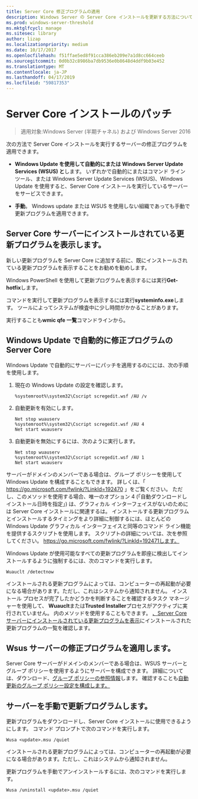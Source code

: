 ```yaml
---
title: Server Core 修正プログラムの適用
description: Windows Server の Server Core インストールを更新する方法について説明します
ms.prod: windows-server-threshold
ms.mktglfcycl: manage
ms.sitesec: library
author: lizap
ms.localizationpriority: medium
ms.date: 10/17/2017
ms.openlocfilehash: f51ffae5ed8f91cca386eb209e7a1d8cc664ceeb
ms.sourcegitcommit: 0d0b32c8986ba7db9536e0b8648d4ddf9b03e452
ms.translationtype: MT
ms.contentlocale: ja-JP
ms.lasthandoff: 04/17/2019
ms.locfileid: "59817353"
---
```

# <a name="patch-a-server-core-installation"></a>Server Core インストールのパッチ

> 適用対象:Windows Server (半期チャネル) および Windows Server 2016

次の方法で Server Core インストールを実行するサーバーの修正プログラムを適用できます。

- **Windows Update を使用して自動的にまたは Windows Server Update Services (WSUS) と**します。 いずれかで自動的にまたはコマンド ライン ツール、または Windows Server Update Services (WSUS)、Windows Update を使用すると、Server Core インストールを実行しているサーバーをサービスできます。

- **手動**。 Windows update または WSUS を使用しない組織であっても手動で更新プログラムを適用できます。

## <a name="view-the-updates-installed-on-your-server-core-server"></a>Server Core サーバーにインストールされている更新プログラムを表示します。
新しい更新プログラムを Server Core に追加する前に、既にインストールされている更新プログラムを表示することをお勧めを勧めします。

Windows PowerShell を使用して更新プログラムを表示するには実行**Get-hotfix**します。

コマンドを実行して更新プログラムを表示するには実行**systeminfo.exe**します。 ツールによってシステムが検査中に少し時間がかかることがあります。

実行することも**wmic qfe 一覧**コマンドラインから。 

## <a name="patch-server-core-automatically-with-windows-update"></a>Windows Update で自動的に修正プログラムの Server Core

Windows Update で自動的にサーバーにパッチを適用するのにには、次の手順を使用します。

1. 現在の Windows Update の設定を確認します。
   ```
   %systemroot%\system32\Cscript scregedit.wsf /AU /v 
   ```

2. 自動更新を有効にします。

   ```
   Net stop wuauserv 
   %systemroot%\system32\Cscript scregedit.wsf /AU 4 
   Net start wuauserv
   ```  

3. 自動更新を無効にするには、次のように実行します。

   ```
   Net stop wuauserv 
   %systemroot%\system32\Cscript scregedit.wsf /AU 1 
   Net start wuauserv 
   ```

サーバーがドメインのメンバーである場合は、グループ ポリシーを使用して Windows Update を構成することもできます。 詳しくは、「 https://go.microsoft.com/fwlink/?LinkId=192470 」をご覧ください。 ただし、このメソッドを使用する場合、唯一のオプション 4 (「自動ダウンロードしインストール日時を指定」) は、グラフィカル インターフェイスがないのためには Server Core インストールに関連するは。 インストールする更新プログラムとインストールするタイミングをより詳細に制御するには、ほとんどの Windows Update グラフィカル インターフェイスと同等のコマンド ライン機能を提供するスクリプトを使用します。 スクリプトの詳細については、次を参照してください。 https://go.microsoft.com/fwlink/?LinkId=192471します。

Windows Update が使用可能なすべての更新プログラムを即座に検出してインストールするように強制するには、次のコマンドを実行します。

```
Wuauclt /detectnow 
```

インストールされる更新プログラムによっては、コンピューターの再起動が必要になる場合があります。ただし、これはシステムから通知されません。 インストール プロセスが完了したかどうかを判断することを確認するタスク マネージャーを使用して、 **Wuauclt**または**Trusted Installer**プロセスがアクティブに実行されていません。 内のメソッドを使用することもできます。 [、Server Core サーバーにインストールされている更新プログラムを表示](#view-the-updates-installed-on-your-Server-Core-server)にインストールされた更新プログラムの一覧を確認します。

## <a name="patch-the-server-with-wsus"></a>Wsus サーバーの修正プログラムを適用します。 

Server Core サーバーがドメインのメンバーである場合は、WSUS サーバーとグループ ポリシーを使用するようにサーバーを構成できます。 詳細については、ダウンロード、[グループ ポリシーの参照情報](https://www.microsoft.com/download/details.aspx?id=25250)します。 確認することも[自動更新のグループ ポリシー設定を構成します。](../windows-server-update-services/deploy/4-configure-group-policy-settings-for-automatic-updates.md)

## <a name="patch-the-server-manually"></a>サーバーを手動で更新プログラムします。

更新プログラムをダウンロードし、Server Core インストールに使用できるようにします。
コマンド プロンプトで次のコマンドを実行します。

```
Wusa <update>.msu /quiet 
```

インストールされる更新プログラムによっては、コンピューターの再起動が必要になる場合があります。ただし、これはシステムから通知されません。

更新プログラムを手動でアンインストールするには、次のコマンドを実行します。

```
Wusa /uninstall <update>.msu /quiet 
```

